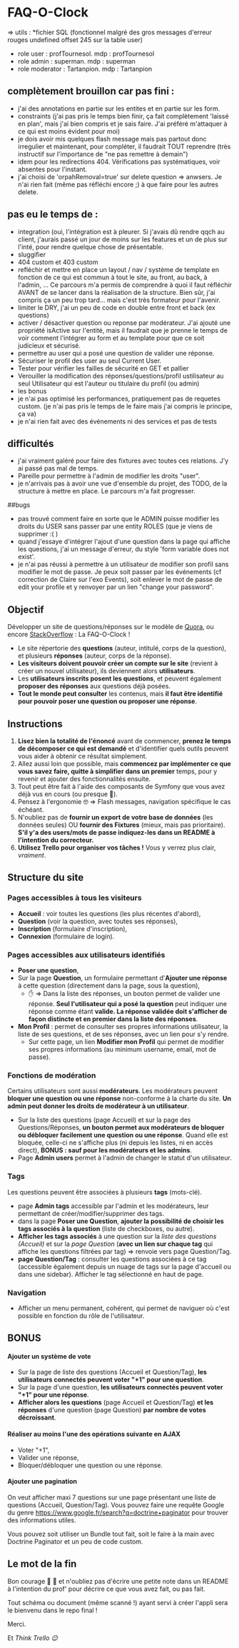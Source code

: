 # FAQ-O-Clock
=> utils : 
*fichier SQL (fonctionnel malgré des gros messages d'erreur rouges undefined offset 245 sur la table user)
* role user : profTournesol. mdp : profTournesol
* role admin : superman. mdp : superman
* role moderator : Tartanpion. mdp : Tartanpion


## complètement brouillon car pas fini :
-   j'ai des annotations en partie sur les entites et en partie sur les form.
-   constraints (j'ai pas pris le temps bien finir, ça fait complètement 'laissé en plan', mais j'ai bien compris et je sais faire. J'ai préféré m'attaquer à ce qui est moins évident pour moi)
-   je dois avoir mis quelques flash message mais pas partout donc irregulier et maintenant, pour compléter, il faudrait TOUT reprendre (très instructif sur l'importance de "ne pas remettre à demain")
-   idem pour les redirections 404. Vérifications pas systématiques, voir absentes pour l'instant. 
-   j'ai choisi de 'orpahRemoval=true' sur delete question => anwsers. Je n'ai rien fait (même pas réfléchi encore ;) à que faire pour les autres delete. 

## pas eu le temps de : 
-   integration (oui, l'intégration est à pleurer. Si j'avais dû rendre qqch au client, j'aurais passé un jour de moins sur les features et un de plus sur l'inté, pour rendre quelque chose de présentable. 
-   sluggifier
-   404 custom et 403 custom
-   refléchir et mettre en place un layout / nav / système de template en fonction de ce qui est commun à tout le site, au front, au back, à l'admin, ... Ce parcours m'a permis de comprendre à quoi il faut réfléchir AVANT de se lancer dans la réalisation de la structure. Bien sûr, j'ai compris ça un peu trop tard... mais c'est très formateur pour l'avenir. 
-   limiter le DRY, j'ai un peu de code en double entre front et back (ex questions)
-   activer / désactiver question ou reponse par modérateur. J'ai ajouté une propriété isActive sur l'entité, mais il faudrait que je prenne le temps de voir comment l'intégrer au form et au template pour que ce soit judicieux et sécurisé. 
-   permettre au user qui a posé une question de valider une réponse. 
-   Sécuriser le profil des user au seul Current User.   
-   Tester pour vérifier les failles de sécurité en GET et pallier
-   Verouiller la modification des réponses/questions/profil ustilisateur au seul Utilisateur qui est l'auteur ou titulaire du profil (ou admin)
-   les bonus
-   je n'ai pas optimisé les performances, pratiquement pas de requetes custom. (je n'ai pas pris le temps de le faire mais j'ai compris le principe, ça va)
-   je n'ai rien fait avec des événements ni des services et pas de tests

## difficultés 
-   j'ai vraiment galéré pour faire des fixtures avec toutes ces relations. J'y ai passé pas mal de temps. 
-   Pareille pour permettre à l'admin de modifier les droits "user". 
-   je n'arrivais pas à avoir une vue d'ensemble du projet, des TODO, de la structure à mettre en place. Le parcours m'a fait progresser. 

##bugs
-   pas trouvé comment faire en sorte que le ADMIN puisse modifier les droits du USER sans passer par une entity ROLES (que je viens de supprimer :( )
-   quand j'essaye d'intégrer l'ajout d'une question dans la page qui affiche les questions, j'ai un message d'erreur, du style 'form variable does not exist'. 
-   je n'ai pas réussi à permettre à un utilisateur de modifier son profil sans modifier le mot de passe. Je peux soit passer par les événements (cf correction de Claire sur l'exo Events), soit enlever le mot de passe de edit your profile et y renvoyer par un lien "change your password". 























## Objectif

Développer un site de questions/réponses sur le modèle de [Quora](https://www.quora.com/), ou encore [StackOverflow](https://stackoverflow.com) : La FAQ-O-Clock !

- Le site répertorie des **questions** (auteur, intitulé, corps de la question), et plusieurs **réponses** (auteur, corps de la réponse).
- **Les visiteurs doivent pouvoir créer un compte sur le site**  (revient à créer un nouvel utilisateur), ils deviennent alors **utilisateurs**.
- Les **utilisateurs inscrits posent les questions**, et peuvent également **proposer des réponses** aux questions déjà posées.
- **Tout le monde peut consulter** les contenus, mais **il faut être identifié pour pouvoir poser une question ou proposer une réponse**.

## Instructions

1. **Lisez bien la totalité de l'énoncé** avant de commencer, **prenez le temps de décomposer ce qui est demandé** et d'identifier quels outils peuvent vous aider à obtenir ce résultat simplement.
2. Allez aussi loin que possible, mais **commencez par implémenter ce que vous savez faire, quitte à simplifier dans un premier** temps, pour y revenir et ajouter des fonctionnalités ensuite.
3. Tout peut être fait à l'aide des composants de Symfony que vous avez déjà vus en cours (ou presque :grimacing:).
4. Pensez à l'ergonomie :nerd_face: => Flash messages, navigation spécifique le cas échéant.
5. N'oubliez pas de **fournir un export de votre base de données** (les données seules) OU **fournir des Fixtures** (mieux, mais pas prioritaire). **S'il y'a des users/mots de passe indiquez-les dans un README à l'intention du correcteur.**
6. **Utilisez Trello pour organiser vos tâches !** Vous y verrez plus clair, _vraiment_.

## Structure du site

### Pages accessibles à tous les visiteurs
- **Accueil** : voir toutes les questions (les plus récentes d'abord),
- **Question** (voir la question, avec toutes ses réponses),
- **Inscription** (formulaire d'inscription),
- **Connexion** (formulaire de login).

### Pages accessibles aux utilisateurs identifiés
- **Poser une question**,
- Sur la page **Question**, un formulaire permettant d'**Ajouter une réponse** à cette question (directement dans la page, sous la question),
    - :hand: => Dans la liste des réponses, un bouton permet de valider une réponse. **Seul l'utilisateur qui a posé la question** peut indiquer une réponse comme étant **valide. La réponse validée doit s'afficher de façon distincte et en premier dans la liste des réponses**.
- **Mon Profil** : permet de consulter ses propres informations utilisateur, la liste de ses questions, et de ses réponses, avec un lien pour s'y rendre.
    - Sur cette page, un lien **Modifier mon Profil** qui permet de modifier ses propres informations (au minimum username, email, mot de passe).

### Fonctions de modération

Certains utilisateurs sont aussi **modérateurs**. Les modérateurs peuvent **bloquer une question ou une réponse** non-conforme à la charte du site. **Un admin peut donner les droits de modérateur à un utilisateur**.

- Sur la liste des questions (page Accueil) et sur la page des Questions/Réponses, **un bouton permet aux modérateurs de bloquer ou débloquer facilement une question ou une réponse**. Quand elle est bloquée, celle-ci ne s'affiche plus (ni depuis les listes, ni en accès direct), **BONUS : sauf pour les modérateurs et les admins**.
- Page **Admin users** permet à l'admin de changer le statut d'un utilisateur.

### Tags

Les questions peuvent être associées à plusieurs **tags** (mots-clé).

- page **Admin tags** accessible par l'admin et les modérateurs, leur permettant de créer/modifier/supprimer des tags.
- dans la page **Poser une Question**, **ajouter la possibilité de choisir les tags associés à la question** (liste de checkboxes, ou autre).
- **Afficher les tags associés** à une question sur la _liste des questions (Accueil)_ et sur la _page Question_ (**avec un lien sur chaque tag** qui affiche les questions filtrées par tag) => renvoie vers page Question/Tag.
- **page Question/Tag** : consulter les questions associées à ce tag (accessible également depuis un nuage de tags sur la page d'accueil ou dans une sidebar). Afficher le tag sélectionné en haut de page.

### Navigation

- Afficher un menu permanent, cohérent, qui permet de naviguer où c'est possible en fonction du rôle de l'utilisateur.

## BONUS

#### Ajouter un système de vote

- Sur la page de liste des questions (Accueil et Question/Tag), **les utilisateurs connectés peuvent voter "+1" pour une question**.
- Sur la page d'une question, **les utilisateurs connectés peuvent voter "+1" pour une réponse**.
- **Afficher alors les questions** (page Accueil et Question/Tag) **et les réponses** d'une question (page Question) **par nombre de votes décroissant**.

#### Réaliser au moins l'une des opérations suivante en AJAX

- Voter "+1",
- Valider une réponse,
- Bloquer/débloquer une question ou une réponse.

#### Ajouter une pagination

On veut afficher maxi 7 questions sur une page présentant une liste de questions (Accueil, Question/Tag). Vous pouvez faire une requête Google du genre https://www.google.fr/search?q=doctrine+paginator pour trouver des informations utiles.

Vous pouvez soit utiliser un Bundle tout fait, soit le faire à la main avec Doctrine Paginator et un peu de code custom.

## Le mot de la fin

Bon courage :slightly_smiling_face: :muscle: et n'oubliez pas d'écrire une petite note dans un README à l'intention du prof' pour décrire ce que vous avez fait, ou pas fait.

Tout schéma ou document (même scanné !) ayant servi à créer l'appli sera le bienvenu dans le repo final !

Merci.

Et _Think Trello :wink:_
